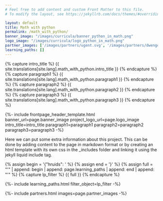 ```yaml
---
# Feel free to add content and custom Front Matter to this file.
# To modify the layout, see https://jekyllrb.com/docs/themes/#overriding-theme-defaults

layout: default
title: Math with python
permalink: /math_with_python/
banner_image: "/images/curricula/banner_python_in_math.png"
logo_image: "/images/curricula/logo_python_in_math.png"
partner_images: ['/images/partners/ugent.svg', '/images/partners/dwengo.svg']
learning_paths: []
---
```


{% capture intro_title %} {{ site.translations[site.lang].math_with_python.intro_title }} {% endcapture %}
{% capture paragraph1 %} {{ site.translations[site.lang].math_with_python.paragraph1 }} {% endcapture %}
{% capture paragraph2 %} {{ site.translations[site.lang].math_with_python.paragraph2 }} {% endcapture %}
{% capture paragraph3 %} {{ site.translations[site.lang].math_with_python.paragraph3 }} {% endcapture %}


{%- include frontpage_header_template.html banner_url=page.banner_image project_logo_url=page.logo_image
intro_title=intro_title
paragraph1=paragraph1
paragraph2=paragraph2
paragraph3=paragraph3
-%}

Here we can put some extra information about this project. This can be done by adding content to the page in markdown format or by creating an html template with its own css in the _includes folder and linking it using the jekyll liquid include tag.

{% assign begin = '{"hruids": ' %}
{% assign end = '}' %}
{% assign full = "'" | append: begin | append: page.learning_paths | append: end | append: "'" %}
{% capture lp_filter %} {{ full }} {% endcapture %}

{%- include learning_paths.html filter_object=lp_filter -%}

{%- include partners.html images=page.partner_images -%}